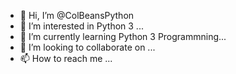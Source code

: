 - 👋 Hi, I’m @ColBeansPython
- 👀 I’m interested in Python 3 ...
- 🌱 I’m currently learning Python 3 Programmning...
- 💞️ I’m looking to collaborate on ...
- 📫 How to reach me ...

<!---
ColBeansPython/ColBeansPython is a ✨ special ✨ repository because its `README.md` (this file) appears on your GitHub profile.
You can click the Preview link to take a look at your changes.
--->
